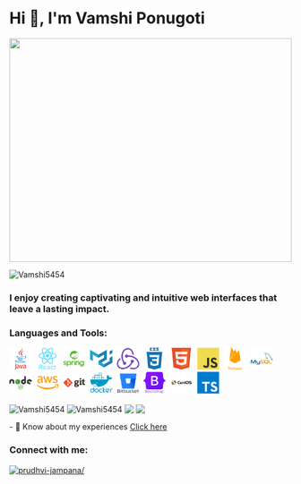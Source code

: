 <h1 align="left">Hi 👋, I'm Vamshi Ponugoti </h1>
<div id="header" style="display:flex">
<img src="https://user-images.githubusercontent.com/74038190/212750672-2f3f2b50-c84f-4ed8-a60a-849ae69ff9df.gif" height="400"  width="100%"/>
</div>

<p align="left"> <img src="https://komarev.com/ghpvc/?username=Vamshi5454&label=Profile%20views&color=0e75b6&style=flat" alt="Vamshi5454" /> </p>
<h3 align="left">I enjoy creating captivating and intuitive web interfaces that leave a lasting impact.</h3> 
<h3 align="left">Languages and Tools:</h3> 
<div>
  <img src="https://github.com/devicons/devicon/blob/master/icons/java/java-original-wordmark.svg" title="Java" alt="Java" width="40" height="40"/>&nbsp;
  <img src="https://github.com/devicons/devicon/blob/master/icons/react/react-original-wordmark.svg" title="React" alt="React" width="40" height="40"/>&nbsp;
  <img src="https://github.com/devicons/devicon/blob/master/icons/spring/spring-original-wordmark.svg" title="Spring" alt="Spring" width="40" height="40"/>&nbsp;
  <img src="https://github.com/devicons/devicon/blob/master/icons/materialui/materialui-original.svg" title="Material UI" alt="Material UI" width="40" height="40"/>&nbsp;
  <img src="https://github.com/devicons/devicon/blob/master/icons/redux/redux-original.svg" title="Redux" alt="Redux " width="40" height="40"/>&nbsp;
  <img src="https://github.com/devicons/devicon/blob/master/icons/css3/css3-plain-wordmark.svg"  title="CSS3" alt="CSS" width="40" height="40"/>&nbsp;
  <img src="https://github.com/devicons/devicon/blob/master/icons/html5/html5-original.svg" title="HTML5" alt="HTML" width="40" height="40"/>&nbsp;
  <img src="https://github.com/devicons/devicon/blob/master/icons/javascript/javascript-original.svg" title="JavaScript" alt="JavaScript" width="40" height="40"/>&nbsp;
  <img src="https://github.com/devicons/devicon/blob/master/icons/firebase/firebase-plain-wordmark.svg" title="Firebase" alt="Firebase" width="40" height="40"/>&nbsp;
  <img src="https://github.com/devicons/devicon/blob/master/icons/mysql/mysql-original-wordmark.svg" title="MySQL"  alt="MySQL" width="40" height="40"/>&nbsp;
  <img src="https://github.com/devicons/devicon/blob/master/icons/nodejs/nodejs-original-wordmark.svg" title="NodeJS" alt="NodeJS" width="40" height="40"/>&nbsp;
  <img src="https://github.com/devicons/devicon/blob/master/icons/amazonwebservices/amazonwebservices-plain-wordmark.svg" title="AWS" alt="AWS" width="40" height="40"/>&nbsp;
  <img src="https://github.com/devicons/devicon/blob/master/icons/git/git-original-wordmark.svg" title="Git" **alt="Git" width="40" height="40"/>&nbsp;
  <img src="https://github.com/devicons/devicon/blob/master/icons/docker/docker-plain-wordmark.svg" title="Git" **alt="Git" width="40" height="40"/>&nbsp;
  <img src="https://github.com/devicons/devicon/blob/master/icons/bitbucket/bitbucket-original-wordmark.svg" title="bitbucket" **alt="Git" width="40" height="40"/>&nbsp;
    <img src="https://github.com/devicons/devicon/blob/master/icons/bootstrap/bootstrap-original-wordmark.svg" title="Bootstrap" **alt="Bootstrap" width="40" height="40"/>&nbsp;
     <img src="https://github.com/devicons/devicon/blob/master/icons/centos/centos-original-wordmark.svg" title="CentOs" **alt="centOS" width="40" height="40"/>&nbsp;
      <img src="https://github.com/devicons/devicon/blob/master/icons/typescript/typescript-original.svg" title="Git" **alt="Git" width="40" height="40"/>&nbsp;
</div>
<p>
<img align="center" src="https://github-readme-stats.vercel.app/api/top-langs?username=Vamshi5454&show_icons=true&theme=dark&locale=en&layout=compact" alt="Vamshi5454" />
<!-- <img align="center" src="https://github-readme-stats.vercel.app/api?username=Vamshi5454&show_icons=true&theme=dark&locale=en" alt="Vamshi5454" /> -->
<img align="center" src="https://github-readme-streak-stats.herokuapp.com/?user=Vamshi5454&theme=dark" alt="Vamshi5454" />
 <img align="center" src="http://github-profile-summary-cards.vercel.app/api/cards/profile-details?username=Vamshi5454&theme=default"/>
  <img align="center" src="http://github-profile-summary-cards.vercel.app/api/cards/stats?username=Vamshi5454&theme=dark"/>
</p>
- 📄 Know about my experiences <a href="https://my-personal-resume01.s3.us-east-2.amazonaws.com/FullStack.pdf">Click here</a>
<h3 align="left">Connect with me:</h3>
<p align="left">
<a href="https://linkedin.com/in/prudhvi-jampana/" target="blank"><img align="center" src="https://raw.githubusercontent.com/rahuldkjain/github-profile-readme-generator/master/src/images/icons/Social/linked-in-alt.svg" alt="prudhvi-jampana/" height="30" width="40" /></a>
 
</p>
